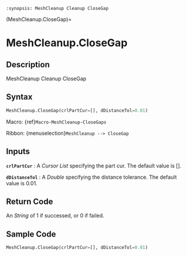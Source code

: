 ```{module} MeshCleanup.CloseGap()
:synopsis: MeshCleanup Cleanup CloseGap
```

(MeshCleanup.CloseGap)=

# MeshCleanup.CloseGap

## Description

MeshCleanup Cleanup CloseGap

## Syntax

```python
MeshCleanup.CloseGap(crlPartCur=[], dDistanceTol=0.01)
```

Macro: {ref}`Macro-MeshCleanup-CloseGaps`

Ribbon: {menuselection}`MeshCleanup --> CloseGap`

## Inputs

**`crlPartCur`**
: A _Cursor List_ specifying the part cur. The default value is [].

**`dDistanceTol`**
: A _Double_ specifying the distance tolerance. The default value is 0.01.

## Return Code

An _String_ of 1 if successed, or 0 if failed.

## Sample Code

```python
MeshCleanup.CloseGap(crlPartCur=[], dDistanceTol=0.01)
```
